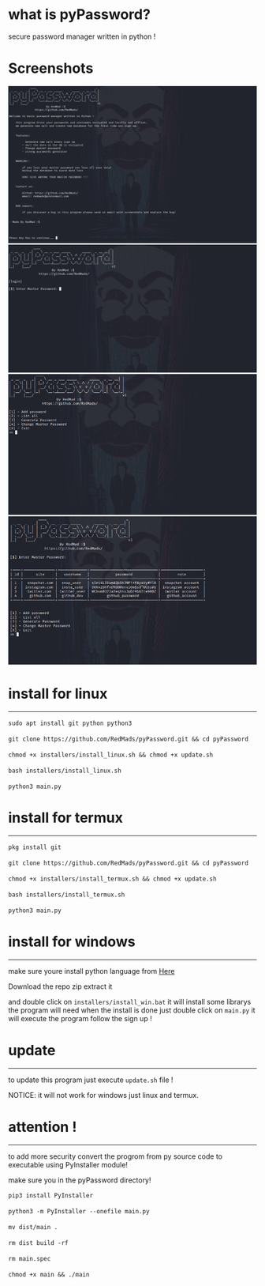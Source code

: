 # what is pyPassword?
secure password manager written in python !


# Screenshots
![pyPassword](https://github.com/RedMads/pyPassword/blob/main/screenshots/sign_up.png)
![pyPassword](https://github.com/RedMads/pyPassword/blob/main/screenshots/login.png)
![pyPassword](https://github.com/RedMads/pyPassword/blob/main/screenshots/menu.png)
![pyPassword](https://github.com/RedMads/pyPassword/blob/main/screenshots/list_data.png)


# install for linux
***
~~~
sudo apt install git python python3

git clone https://github.com/RedMads/pyPassword.git && cd pyPassword

chmod +x installers/install_linux.sh && chmod +x update.sh

bash installers/install_linux.sh

python3 main.py
~~~

# install for termux
***
~~~
pkg install git

git clone https://github.com/RedMads/pyPassword.git && cd pyPassword

chmod +x installers/install_termux.sh && chmod +x update.sh

bash installers/install_termux.sh

python3 main.py
~~~

# install for windows
***
make sure youre install python language from [Here](https://python.org/)

Download the repo zip extract it

and double click on `installers/install_win.bat`
it will install some librarys the program will need
when the install is done just double click on `main.py`
it will execute the program follow the sign up !


# update
***
to update this program just execute `update.sh` file !

NOTICE: it will not work for windows just linux and termux.

# attention !
***
to add more security convert the progrom from py source code to executable using PyInstaller module!

make sure you in the pyPassword directory!
```
pip3 install PyInstaller

python3 -m PyInstaller --onefile main.py

mv dist/main .

rm dist build -rf

rm main.spec

chmod +x main && ./main
```
